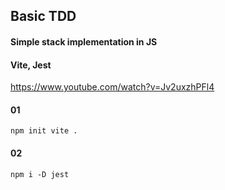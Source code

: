 ## Basic TDD

#### Simple stack implementation in JS

#### Vite, Jest

https://www.youtube.com/watch?v=Jv2uxzhPFl4

#### 01

```
npm init vite .
```

#### 02

```
npm i -D jest
```
